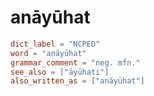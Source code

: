 # anāyūhat

``` toml
dict_label = "NCPED"
word = "anāyūhat"
grammar_comment = "neg. mfn."
see_also = ["āyūhati"]
also_written_as = ["anāyūhat"]
```

